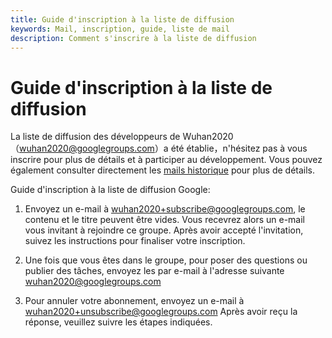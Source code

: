 ```yaml
---
title: Guide d'inscription à la liste de diffusion
keywords: Mail, inscription, guide, liste de mail
description: Comment s'inscrire à la liste de diffusion
---
```


# Guide d'inscription à la liste de diffusion

La liste de diffusion des développeurs de Wuhan2020（[wuhan2020@googlegroups.com](mailto:wuhan2020@googlegroups.com)）a été établie，n'hésitez pas à vous inscrire pour plus de détails et à participer au développement. Vous pouvez également consulter directement les [mails historique](https://groups.google.com/forum/?utm_medium=email&utm_source=footer#!forum/wuhan2020) pour plus de détails.


Guide d'inscription à la liste de diffusion Google:

1. Envoyez un e-mail à [wuhan2020+subscribe@googlegroups.com](mailto:wuhan2020+subscribe@googlegroups.com), le contenu et le titre peuvent être vides. Vous recevrez alors un e-mail vous invitant à rejoindre ce groupe. Après avoir accepté l'invitation, suivez les instructions pour finaliser votre inscription.

2. Une fois que vous êtes dans le groupe, pour poser des questions ou publier des tâches, envoyez les par e-mail à l'adresse suivante [wuhan2020@googlegroups.com](mailto:wuhan2020@googlegroups.com) 
3. Pour annuler votre abonnement, envoyez un e-mail à [wuhan2020+unsubscribe@googlegroups.com](mailto:wuhan2020+unsubscribe@googlegroups.com) Après avoir reçu la réponse, veuillez suivre les étapes indiquées.




<!--<details class="details-reset details-overlay details-overlay-dark" style="box-sizing: border-box; display: block;"><summary data-hotkey="l" aria-label="Jump to line" role="button" style="box-sizing: border-box; display: list-item; cursor: pointer; list-style: none;"></summary></details> -->
